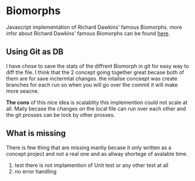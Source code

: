 **Biomorphs**
=========

Javascript implementation of Richard Dawkins' famous Biomorphs.
more infor about Richard Dawkins' famous Biomorphs can be found [here](https://www.google.com/search?q=Biomorphs+can+be+found+here&oq=Biomorphs+can+be+found+here&aqs=chrome..69i57.340j0j4&sourceid=chrome&espv=210&es_sm=119&ie=UTF-8#q=biomorphs+richard+dawkins). 

## Using Git as DB
I have chose to save the stats of the diffrent Biomorph in git for easy way to diff the file.
I think that the 2 concept going together great becase both of them are for save inctermtal changes.
the intailse conceept was 
create branches for each run so when you will go over the commit it will make more seacne.

**The cons** of this nice idea is scalablity this implemention could not scale at all.
Maily becase the changes on the local file can run over each other and the git prosses can be lock by other prosses.

## What is missing 
There is few thing that are missing manliy becase it only written as a concept project and not a real one and as allway shortege of avalable time.
1. test there is not implamention of Unit test or any other test at all 
2. no error handling 




